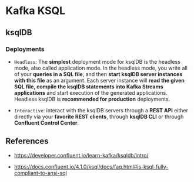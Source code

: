 # Kafka KSQL


## ksqlDB

### Deployments

- `Headless`: The __simplest__ deployment mode for ksqlDB is the headless mode, also called application mode. In the headless mode, you write all of your __queries in a SQL file__, and then __start ksqlDB server instances with this file__ as an argument. Each server instance will __read the given SQL file, compile the ksqlDB statements into Kafka Streams applications__ and start execution of the generated applications. Headless ksqlDB is __recommended for production__ deployments.

- `Interactive`: interact with the ksqlDB servers through a __REST API__ either directly via your __favorite REST clients__, through __ksqlDB CLI__ or through __Confluent Control Center__.

## References

- https://developer.confluent.io/learn-kafka/ksqldb/intro/

- https://docs.confluent.io/4.1.0/ksql/docs/faq.html#is-ksql-fully-compliant-to-ansi-sql